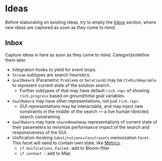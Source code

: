 
# Ideas

Before elaborating on existing ideas, try to empty the [Inbox](#Inbox) section,
where new ideas are captured as soon as they come to mind.

## Inbox

Capture ideas in here as soon as they come to mind.  Categorize/define them later.

 - Integration hooks to yield for event loops.
 - `Stream` subtypes are search heuristics.
 - `GoalMaker`s (Parametric `Problem`s or `Relation`s) may be `CtxRichReprable`
   to represent current state of the solution search.
    - Further subtypes of that may have default `rich.repr` of showing
      `rich.progress` based on ground/total goal variables.
 - `GoalMaker`s may have other representations, not just `rich.repr`.
    - GUI representations may be interactable, and may inject new constraints
      in the middle of the search — a live human-directed search constraining.
 - `GoalMaker`s may have `sharedmem`/`mmap` representations of current state
   of their parameters to minimize performance impact of the search and
   responsiveness of the GUI.
 - Unification-hooking `Substitutions`+`Constraints` memoization `Facet`.
   This facet will need to contain own state, like [Metrics](src/python/pyata/types/_3_12.py#Facet).
   - ``if Unifications.Failed:`` add to Bloom-filter
   - ``if context :`` add to Map


## 